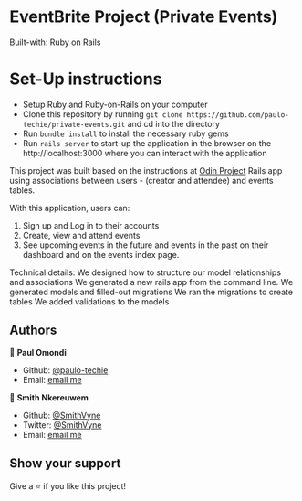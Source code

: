 # EventBrite Project (Private Events)
Built-with: Ruby on Rails

# Set-Up instructions
* Setup Ruby and Ruby-on-Rails on your computer
* Clone this repository by running `git clone https://github.com/paulo-techie/private-events.git` and cd into the directory
* Run `bundle install` to install the necessary ruby gems
* Run `rails server` to start-up the application in the browser on the http://localhost:3000 where you can interact with the application

This project was built based on the instructions at [Odin Project](https://www.theodinproject.com/courses/ruby-on-rails/lessons/associations)
Rails app using associations between users - (creator and attendee) and events tables.

With this application, users can:
1. Sign up and Log in to their accounts
2. Create, view and attend events
3. See upcoming events in the future and events in the past on their dashboard and on the events index page.

Technical details:
We designed how to structure our model relationships and associations
We generated a new rails app from the command line.
We generated models and filled-out migrations
We ran the migrations to create tables
We added validations to the models


## Authors

👤 **Paul Omondi**

- Github: [@paulo-techie](https://github.com/paulo-techie)
- Email: [email me](mailto:paulo.techie@gmail.com)

👤 **Smith Nkereuwem**

- Github: [@SmithVyne](https://github.com/SmithVyne)
- Twitter: [@SmithVyne](https://twitter.com/SmithVyne)
- Email: [email me](mailto:smithnkereuwem2@gmail.com)


## Show your support

Give a ⭐️ if you like this project!

